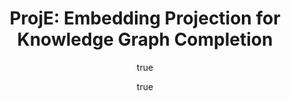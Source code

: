 ---
arxiv: 1611.05425
author:
- family: Shi
  given: Baoxu
  institute: University of Notre Dame
- family: Weninger
  given: Tim
  institute: University of Notre Dame
layout: refuses
section: pre
title: 'ProjE: Embedding Projection for Knowledge Graph Completion'
---